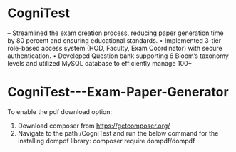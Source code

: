# CogniTest
– Streamlined the exam creation process, reducing paper generation time by 80 percent and ensuring educational standards.
 • Implemented 3-tier role-based access system (HOD, Faculty, Exam Coordinator) with secure authentication.
 • Developed Question bank supporting 6 Bloom’s taxonomy levels and utilized MySQL database to efficiently manage 100+

# CogniTest---Exam-Paper-Generator
To enable the pdf download option:
  1. Download composer from https://getcomposer.org/
  2. Navigate to the path /CogniTest and run the below command for the installing dompdf library:
     composer require dompdf/dompdf
